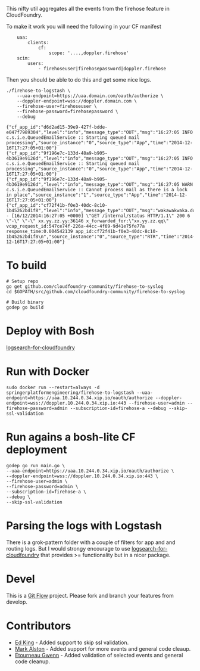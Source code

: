 This nifty util aggregates all the events from the firehose feature in
CloudFoundry.

To make it work you will need the following in your CF manifest

```
	uaa:
		clients:
			cf:
				scope: '....,doppler.firehose'
	scim:
		users:
			- firehoseuser|firehosepassword|doppler.firehose

```

Then you should be able to do this and get some nice logs.

	./firehose-to-logstash \
		--uaa-endpoint=https://uaa.domain.com/oauth/authorize \
		--doppler-endpoint=wss://doppler.domain.com \
		--firehose-user=firehoseuser \
		--firehose-password=firehosepassword \
		--debug

	{"cf_app_id":"d6d2ad15-39e9-427f-bdde-e047f7989304","level":"info","message_type":"OUT","msg":"16:27:05 INFO  c.s.i.e.QueuedEmailService :: Starting queued mail processing","source_instance":"0","source_type":"App","time":"2014-12-16T17:27:05+01:00"}
	{"cf_app_id":"9f196e7c-133d-48a9-b905-4b3619e9126d","level":"info","message_type":"OUT","msg":"16:27:05 INFO  c.s.i.e.QueuedEmailService :: Starting queued mail processing","source_instance":"0","source_type":"App","time":"2014-12-16T17:27:05+01:00"}
	{"cf_app_id":"9f196e7c-133d-48a9-b905-4b3619e9126d","level":"info","message_type":"OUT","msg":"16:27:05 WARN  c.s.i.e.QueuedEmailService :: Cannot process mail as there is a lock in place","source_instance":"1","source_type":"App","time":"2014-12-16T17:27:05+01:00"}
	{"cf_app_id":"cf72f41b-f0e3-40dc-8c10-1b45262bd1f8","level":"info","message_type":"OUT","msg":"wakawakwaka.domain.com - [16/12/2014:16:27:05 +0000] \"GET /internal/status HTTP/1.1\" 200 6 \"-\" \"-\" xx.yy.zz.yy:36146 x_forwarded_for:\"xx.yy.zz.qq\" vcap_request_id:547ce74f-226a-44cc-4f69-9d41e75fe77a response_time:0.004542139 app_id:cf72f41b-f0e3-40dc-8c10-1b45262bd1f8\n","source_instance":"0","source_type":"RTR","time":"2014-12-16T17:27:05+01:00"}

# To build

    # Setup repo
    go get github.com/cloudfoundry-community/firehose-to-syslog
    cd $GOPATH/src/github.com/cloudfoundry-community/firehose-to-syslog

    # Build binary
    godep go build

# Deploy with Bosh

[logsearch-for-cloudfoundry](https://github.com/logsearch/logsearch-for-cloudfoundry)

# Run with Docker

	sudo docker run --restart=always -d springerplatformengineering/firehose-to-logstash --uaa-endpoint=https://uaa.10.244.0.34.xip.io/oauth/authorize --doppler-endpoint=wss://doppler.10.244.0.34.xip.io:443 --firehose-user=admin --firehose-password=admin --subscription-id=firehose-a --debug --skip-ssl-validation

# Run agains a bosh-lite CF deployment

    godep go run main.go \
    --uaa-endpoint=https://uaa.10.244.0.34.xip.io/oauth/authorize \
    --doppler-endpoint=wss://doppler.10.244.0.34.xip.io:443 \
    --firehose-user=admin \
    --firehose-password=admin \
    --subscription-id=firehose-a \
    --debug \
    --skip-ssl-validation

# Parsing the logs with Logstash

There is a grok-pattern folder with a couple of filters for app
and and routing logs. But I would strongy encourage to use
[logsearch-for-cloudfoundry](https://github.com/logsearch/logsearch-for-cloudfoundry)
that provides >= functionality but in a nicer package.

# Devel

This is a
[Git Flow](http://nvie.com/posts/a-successful-git-branching-model/)
project. Please fork and branch your features from develop.

# Contributors

* [Ed King](https://github.com/teddyking) - Added support to skip ssl
validation.
* [Mark Alston](https://github.com/malston) - Added support for more
  events and general code cleaup.
* [Etourneau Gwenn](https://github.com/shinji62) - Added validation of
  selected events and general code cleanup.
